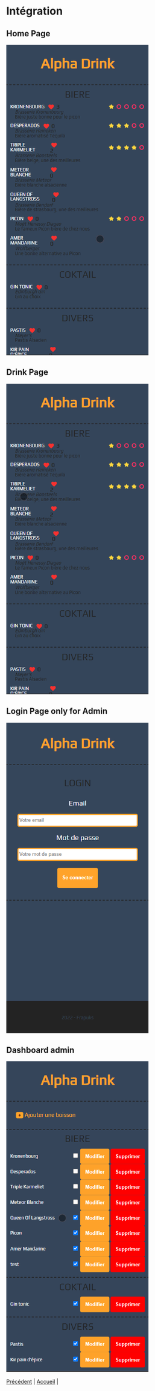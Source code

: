 # Intégration

## Home Page 
![Home Page](images/homePage.gif)

## Drink Page
![Drink Page](images/DrinkPage.gif)

## Login Page only for Admin
![Login Page](images/LoginPage.png)

## Dashboard admin
![Login Page](images/Dashboard.gif)


[Précédent](5-Mood-Board.md) | [Accueil](0-Sommaire.md) |